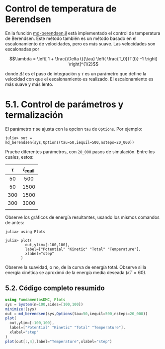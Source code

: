 
# Control de temperatura de Berendsen

En la función [md-berendsen.jl](https://github.com/m3g/FundamentosDMC.jl/blob/master/src/md-berendsen.jl) está implementado el control de temperatura
de Berendsen. Este método también es un método basado en el
escalonamiento de velocidades, pero es más suave. Las velocidades son
escalonadas por

$$\lambda = \left[  
1 + \frac{\Delta t}{\tau} \left(
\frac{T_0}{T(t)} -1
\right)
\right]^{1/2}$$

donde $\Delta t$ es el paso de integración y $\tau$ es un parámetro que
define la velocidad con que el escalonamiento es realizado. El
escalonamiento es más suave y más lento. 

# 5.1. Control de parámetros y termalización  

El parámetro $\tau$ se ajusta con la opcion `tau` de `Options`. Por ejemplo:

```julia-repl
julia> out = md_berendsen(sys,Options(tau=50,iequil=500,nsteps=20_000))

```

Pruebe diferentes parámetros, con `20_000` pasos de simulación. Entre los cuales, estos: 

| $\tau$ |  $i_{\mathrm{equil}}$ | 
|:------:|:---------------------:|
|   50   |  500 |
|   50   |  1500|
|  300   |  1500|
|  300   |  3000|
|        |      |

Observe los gráficos de energía resultantes, usando los mismos comandos de antes:
```julia-repl
julia> using Plots

julia> plot(
         out,ylim=[-100,100],
         label=["Potential" "Kinetic" "Total" "Temperature"],
         xlabel="step"
       )
```

Observe la suavidad, o no, de la curva de energía total. Observe si la
energía cinética se aproximó de la energía media deseada ($kT=60$).

## 5.2. Código completo resumido

```julia
using FundamentosDMC, Plots
sys = System(n=100,sides=[100,100])
minimize!(sys)
out = md_berendsen(sys,Options(tau=50,iequil=500,nsteps=20_000))
plot(
  out,ylim=[-100,100],
  label=["Potential" "Kinetic" "Total" "Temperature"],
  xlabel="step"
)
plot(out[:,4],label="Temperature",xlabel="step")
```

